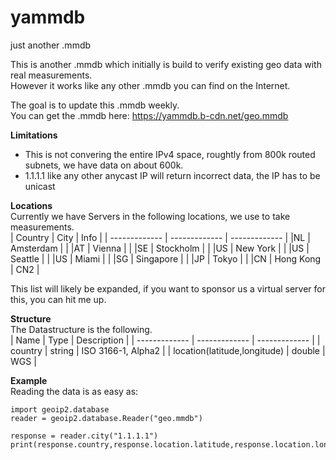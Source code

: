 # yammdb
just another .mmdb

This is another .mmdb which initially is build to verify existing geo data with real measurements.<br>
However it works like any other .mmdb you can find on the Internet.<br>

The goal is to update this .mmdb weekly.<br>
You can get the .mmdb here: https://yammdb.b-cdn.net/geo.mmdb<br>

**Limitations**<br>
- This is not convering the entire IPv4 space, roughtly from 800k routed subnets, we have data on about 600k.
- 1.1.1.1 like any other anycast IP will return incorrect data, the IP has to be unicast

**Locations**<br>
Currently we have Servers in the following locations, we use to take measurements.<br>
| Country          | City          | Info   |
| ------------- | ------------- | ------------- |
|NL             | Amsterdam     |               |
|AT             | Vienna        |               |
|SE             | Stockholm     |               |
|US             | New York      |               |
|US             | Seattle       |               |
|US             | Miami         |               |
|SG             | Singapore     |               |
|JP             | Tokyo         |               |
|CN             | Hong Kong     | CN2           |

This list will likely be expanded, if you want to sponsor us a virtual server for this, you can hit me up.<br>

**Structure**<br>
The Datastructure is the following.<br>
| Name          | Type          | Description   |
| ------------- | ------------- | ------------- |
| country       | string        | ISO 3166-1, Alpha2 |
| location(latitude,longitude) | double   | WGS |  

**Example**<br>
Reading the data is as easy as:
```
import geoip2.database
reader = geoip2.database.Reader("geo.mmdb")

response = reader.city("1.1.1.1")
print(response.country,response.location.latitude,response.location.longitude)
```